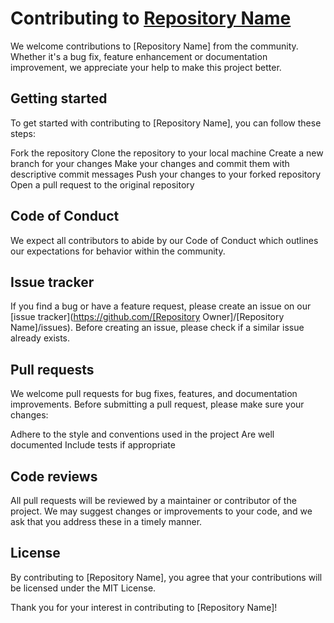 # Contributing to [Repository Name](https://github.com/tau-github-actions-for-testing/tau-digital-bank-e2e-tests)

We welcome contributions to [Repository Name] from the community. Whether it's a bug fix, feature enhancement or documentation improvement, we appreciate your help to make this project better.

## Getting started
To get started with contributing to [Repository Name], you can follow these steps:

Fork the repository
Clone the repository to your local machine
Create a new branch for your changes
Make your changes and commit them with descriptive commit messages
Push your changes to your forked repository
Open a pull request to the original repository

## Code of Conduct
We expect all contributors to abide by our Code of Conduct which outlines our expectations for behavior within the community.

## Issue tracker
If you find a bug or have a feature request, please create an issue on our [issue tracker](https://github.com/[Repository Owner]/[Repository Name]/issues). Before creating an issue, please check if a similar issue already exists.

## Pull requests
We welcome pull requests for bug fixes, features, and documentation improvements. Before submitting a pull request, please make sure your changes:

Adhere to the style and conventions used in the project
Are well documented
Include tests if appropriate

## Code reviews
All pull requests will be reviewed by a maintainer or contributor of the project. We may suggest changes or improvements to your code, and we ask that you address these in a timely manner.

## License
By contributing to [Repository Name], you agree that your contributions will be licensed under the MIT License.

Thank you for your interest in contributing to [Repository Name]!
